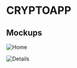 # CRYPTOAPP


## Mockups

![Home](https://github.com/praveenhonavar/cryptoapp/blob/master/mockup/Home_1_iphonexspacegrey_portrait.png)

![Details](https://github.com/praveenhonavar/cryptoapp/blob/master/Screenshots/Crypto.jpg)